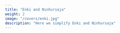 ```yaml
---
title: "Enki and Ninhursaja"
weight: 2
image: "/covers/enki.jpg"
description: "Here we simplify Enki and Ninhursaja"
---
```



